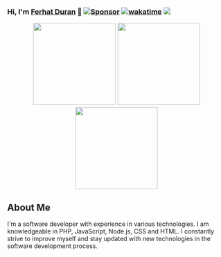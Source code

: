 ### Hi, I'm [Ferhat Duran](https://github.com/Ferhatduran55) 👋 [![Sponsor](https://img.shields.io/badge/Sponsor-%E2%9D%A4-<RENK>.svg)](https://github.com/sponsors/Ferhatduran55) [![wakatime](https://wakatime.com/badge/user/731bbc80-7c26-4f1f-a715-60ab0b761213.svg)](https://wakatime.com/@731bbc80-7c26-4f1f-a715-60ab0b761213) ![](https://komarev.com/ghpvc/?username=Ferhatduran55&color=blueviolet)

<div align="center" style="display: flex;flex-wrap: wrap;justify-content: center;gap: 5px;align-items: center;">  
  <img height="190px" src="https://github-readme-stats.vercel.app/api?username=Ferhatduran55&show_icons=true&theme=nightowl&include_all_commits=true">
  <img height="190px" src="https://github-readme-stats.vercel.app/api/top-langs/?username=Ferhatduran55&show_icons=true&theme=nightowl&layout=compact">
  <img height="190px" src="https://github-readme-stats.vercel.app/api/wakatime?username=ferhatduran&layout=compact&theme=nightowl&langs_count=6">
</div>
<!--![](https://github-readme-streak-stats.herokuapp.com/?user=Ferhatduran55&theme=nightowl&hide_border=true&card_width=300)<br>-->
<!--![](https://github-readme-stats.vercel.app/api/wakatime?username=Ferhatduran55&layout=compact&theme=nightowl&hide_border=true)<br>-->

## About Me

I'm a software developer with experience in various technologies. I am knowledgeable in PHP, JavaScript, Node.js, CSS and HTML. I constantly strive to improve myself and stay updated with new technologies in the software development process.

<!--## Skills

Here are some of my skills:
-->
<!--![PHP](https://img.shields.io/badge/PHP-%2B2yrs-green?style=for-the-badge&logo=php&logoColor=white&labelColor=777BB4&link=https://portfolio.ferhatduran.com.tr/skill/PHP&link=https://portfolio.ferhatduran.com.tr/skill/PHP)
![JavaScript](https://img.shields.io/badge/JavaScript-%2B4yrs-orange?style=for-the-badge&logo=javascript&logoColor=white&labelColor=F7DF1E&link=https://portfolio.ferhatduran.com.tr/skill/JavaScript&link=https://portfolio.ferhatduran.com.tr/skill/JavaScript)
![Node.js](https://img.shields.io/badge/Node.js-%2B3yrs-yellow?style=for-the-badge&logo=node.js&logoColor=white&labelColor=339933&link=https://portfolio.ferhatduran.com.tr/skill/Node.js&link=https://portfolio.ferhatduran.com.tr/skill/Node.js)
![CSS](https://img.shields.io/badge/CSS-%2B5yrs-maroon?style=for-the-badge&logo=css3&logoColor=white&labelColor=1572B6&link=https://portfolio.ferhatduran.com.tr/skill/CSS&link=https://portfolio.ferhatduran.com.tr/skill/CSS)
![HTML](https://img.shields.io/badge/HTML-%2B5yrs-maroon?style=for-the-badge&logo=html5&logoColor=white&labelColor=E34F26&link=https://portfolio.ferhatduran.com.tr/skill/HTML&link=https://portfolio.ferhatduran.com.tr/skill/HTML)
![Python](https://img.shields.io/badge/Python-%2B1yrs-blue?style=for-the-badge&logo=python&logoColor=white&labelColor=3776AB&link=https://portfolio.ferhatduran.com.tr/skill/Python&link=https://portfolio.ferhatduran.com.tr/skill/Python)
![C++](https://img.shields.io/badge/C++-%2B1yrs-blue?style=for-the-badge&logo=c%2B%2B&logoColor=white&labelColor=00599C&link=https://portfolio.ferhatduran.com.tr/skill/C%2B%2B&link=https://portfolio.ferhatduran.com.tr/skill/C%2B%2B)
![C#](https://img.shields.io/badge/C%23-%2B2yrs-green?style=for-the-badge&logo=c-sharp&logoColor=white&labelColor=239120&link=https://portfolio.ferhatduran.com.tr/skill/C%23&link=https://portfolio.ferhatduran.com.tr/skill/C%23)
![.NET](https://img.shields.io/badge/.NET-%2B1yrs-blue?style=for-the-badge&logo=.net&logoColor=white&labelColor=512BD4&link=https://portfolio.ferhatduran.com.tr/skill/.NET&link=https://portfolio.ferhatduran.com.tr/skill/.NET)
![Vue.js](https://img.shields.io/badge/Vue.js-%2B1yrs-green?style=for-the-badge&logo=vue.js&logoColor=white&labelColor=4FC08D&link=https://portfolio.ferhatduran.com.tr/skill/Vue.js&link=https://portfolio.ferhatduran.com.tr/skill/Vue.js)
![React](https://img.shields.io/badge/React-%2B0yrs-black?style=for-the-badge&logo=react&logoColor=white&labelColor=61DAFB&link=https://portfolio.ferhatduran.com.tr/skill/React&link=https://portfolio.ferhatduran.com.tr/skill/React)
![Socket.io](https://img.shields.io/badge/Socket.io-%2B2yrs-green?style=for-the-badge&logo=socket.io&logoColor=white&labelColor=010101&link=https://portfolio.ferhatduran.com.tr/skill/Socket.io&link=https://portfolio.ferhatduran.com.tr/skill/Socket.io)
![jQuery](https://img.shields.io/badge/jQuery-%2B3yrs-yellow?style=for-the-badge&logo=jquery&logoColor=white&labelColor=0769AD&link=https://portfolio.ferhatduran.com.tr/skill/jQuery&link=https://portfolio.ferhatduran.com.tr/skill/jQuery)
![Laravel](https://img.shields.io/badge/Laravel-%2B0yrs-black?style=for-the-badge&logo=laravel&logoColor=white&labelColor=FF2D20&link=https://portfolio.ferhatduran.com.tr/skill/Laravel&link=https://portfolio.ferhatduran.com.tr/skill/Laravel)
![Express](https://img.shields.io/badge/Express-%2B3yrs-yellow?style=for-the-badge&logo=express&logoColor=white&labelColor=000000&link=https://portfolio.ferhatduran.com.tr/skill/Express&link=https://portfolio.ferhatduran.com.tr/skill/Express)
![Docker](https://img.shields.io/badge/Docker-%2B1yrs-blue?style=for-the-badge&logo=docker&logoColor=white&labelColor=2496ED&link=https://portfolio.ferhatduran.com.tr/skill/Docker&link=https://portfolio.ferhatduran.com.tr/skill/Docker)

![PHP](https://img.shields.io/badge/PHP-%2B2yrs-gray?style=for-the-badge&logo=php&logoColor=white&labelColor=777BB4&link=https://portfolio.ferhatduran.com.tr/skill/PHP&link=https://portfolio.ferhatduran.com.tr/skill/PHP)
![JavaScript](https://img.shields.io/badge/JavaScript-%2B4yrs-gray?style=for-the-badge&logo=javascript&logoColor=white&labelColor=F7DF1E&link=https://portfolio.ferhatduran.com.tr/skill/JavaScript&link=https://portfolio.ferhatduran.com.tr/skill/JavaScript)
![Node.js](https://img.shields.io/badge/Node.js-%2B3yrs-gray?style=for-the-badge&logo=node.js&logoColor=white&labelColor=339933&link=https://portfolio.ferhatduran.com.tr/skill/Node.js&link=https://portfolio.ferhatduran.com.tr/skill/Node.js)
![CSS](https://img.shields.io/badge/CSS-%2B5yrs-gray?style=for-the-badge&logo=css3&logoColor=white&labelColor=1572B6&link=https://portfolio.ferhatduran.com.tr/skill/CSS&link=https://portfolio.ferhatduran.com.tr/skill/CSS)
![HTML](https://img.shields.io/badge/HTML-%2B5yrs-gray?style=for-the-badge&logo=html5&logoColor=white&labelColor=E34F26&link=https://portfolio.ferhatduran.com.tr/skill/HTML&link=https://portfolio.ferhatduran.com.tr/skill/HTML)
![Python](https://img.shields.io/badge/Python-%2B1yrs-gray?style=for-the-badge&logo=python&logoColor=white&labelColor=3776AB&link=https://portfolio.ferhatduran.com.tr/skill/Python&link=https://portfolio.ferhatduran.com.tr/skill/Python)
![C++](https://img.shields.io/badge/C++-%2B1yrs-gray?style=for-the-badge&logo=c%2B%2B&logoColor=white&labelColor=00599C&link=https://portfolio.ferhatduran.com.tr/skill/C%2B%2B&link=https://portfolio.ferhatduran.com.tr/skill/C%2B%2B)
![C#](https://img.shields.io/badge/C%23-%2B2yrs-gray?style=for-the-badge&logo=c-sharp&logoColor=white&labelColor=239120&link=https://portfolio.ferhatduran.com.tr/skill/C%23&link=https://portfolio.ferhatduran.com.tr/skill/C%23)
![.NET](https://img.shields.io/badge/.NET-%2B1yrs-gray?style=for-the-badge&logo=.net&logoColor=white&labelColor=512BD4&link=https://portfolio.ferhatduran.com.tr/skill/.NET&link=https://portfolio.ferhatduran.com.tr/skill/.NET)
![Vue.js](https://img.shields.io/badge/Vue.js-%2B1yrs-gray?style=for-the-badge&logo=vue.js&logoColor=white&labelColor=4FC08D&link=https://portfolio.ferhatduran.com.tr/skill/Vue.js&link=https://portfolio.ferhatduran.com.tr/skill/Vue.js)
![React](https://img.shields.io/badge/React-%2B0yrs-gray?style=for-the-badge&logo=react&logoColor=white&labelColor=61DAFB&link=https://portfolio.ferhatduran.com.tr/skill/React&link=https://portfolio.ferhatduran.com.tr/skill/React)
![Socket.io](https://img.shields.io/badge/Socket.io-%2B2yrs-gray?style=for-the-badge&logo=socket.io&logoColor=white&labelColor=010101&link=https://portfolio.ferhatduran.com.tr/skill/Socket.io&link=https://portfolio.ferhatduran.com.tr/skill/Socket.io)
![jQuery](https://img.shields.io/badge/jQuery-%2B3yrs-gray?style=for-the-badge&logo=jquery&logoColor=white&labelColor=0769AD&link=https://portfolio.ferhatduran.com.tr/skill/jQuery&link=https://portfolio.ferhatduran.com.tr/skill/jQuery)
![Laravel](https://img.shields.io/badge/Laravel-%2B0yrs-gray?style=for-the-badge&logo=laravel&logoColor=white&labelColor=FF2D20&link=https://portfolio.ferhatduran.com.tr/skill/Laravel&link=https://portfolio.ferhatduran.com.tr/skill/Laravel)
![Express](https://img.shields.io/badge/Express-%2B3yrs-gray?style=for-the-badge&logo=express&logoColor=white&labelColor=000000&link=https://portfolio.ferhatduran.com.tr/skill/Express&link=https://portfolio.ferhatduran.com.tr/skill/Express)
![Docker](https://img.shields.io/badge/Docker-%2B1yrs-gray?style=for-the-badge&logo=docker&logoColor=white&labelColor=2496ED&link=https://portfolio.ferhatduran.com.tr/skill/Docker&link=https://portfolio.ferhatduran.com.tr/skill/Docker)-->


<!--## Social

![CodeWars](https://www.codewars.com/users/Ferhat5534/badges/micro)
-->
